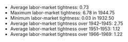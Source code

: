 
* Average labor-market tightness: 0.73 
* Maximum labor-market tightness: 6.78 in 1944.75 
* Minimum labor-market tightness: 0.03 in 1932.50 
* Average labor-market tightness over 1942–1945: 2.75 
* Average labor-market tightness over 1951–1953: 1.12 
* Average labor-market tightness over 1966–1969: 1.22 

